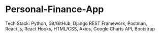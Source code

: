 # Personal-Finance-App
Tech Stack: Python, Git/GitHub, Django REST Framework, Postman, React.js, React Hooks, HTML/CSS, Axios, Google Charts API, Bootstrap
